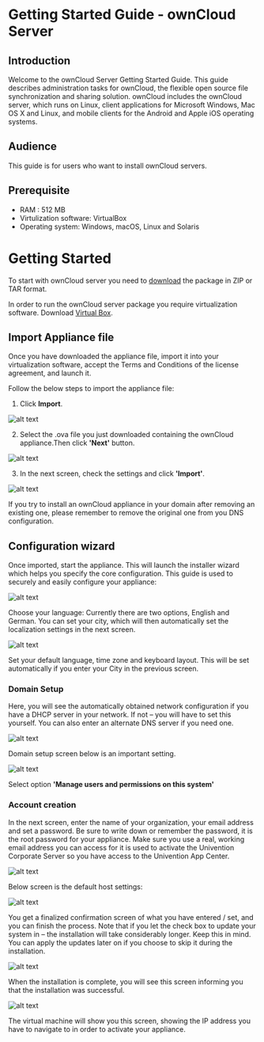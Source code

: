 # Getting Started Guide - ownCloud Server
## Introduction
Welcome to the ownCloud Server Getting Started Guide. This guide describes administration tasks for ownCloud, the flexible open source file synchronization and sharing solution.  ownCloud includes the ownCloud server, which runs on Linux, client applications for Microsoft Windows, Mac OS X and Linux, and mobile clients for the Android and
Apple iOS operating systems.


## Audience
This guide is for users who want to install ownCloud servers. 

## Prerequisite
- RAM : 512 MB
- Virtulization software: VirtualBox
- Operating system: Windows, macOS, Linux and Solaris





# Getting Started
To start with ownCloud server you need to [download](https://owncloud.com/download-server/) the package in ZIP or TAR format. 

In order to run the ownCloud server package you require virtualization software. 
Download [Virtual Box](https://owncloud.com/download-server/).


## Import Appliance file
Once you have downloaded the appliance file, import it into your virtualization software, accept the Terms and Conditions of the license agreement, and launch it. 

Follow the below steps to import the appliance file:

1. Click **Import**.

![alt text](https://github.com/chinmayudand/Practice-sample/blob/main/2020-12-14%2021_11_38-Oracle%20VM%20VirtualBox%20Manager.png)

2. Select the .ova file you just downloaded containing the ownCloud appliance.Then click **'Next'** button.

![alt text](https://github.com/chinmayudand/Practice-sample/blob/main/2020-12-14%2021_17_57-20200904-owncloud-appliance_installation_guide-v2_0_EN.pdf.png)

3. In the next screen, check the settings and click **'Import'**.

![alt text](https://github.com/chinmayudand/Practice-sample/blob/main/2020-12-14%2021_29_30-Editing%20Practice-sample_README.md%20at%20main%20%C2%B7%20chinmayudand_Practice-sample.png)

If you try to install an ownCloud appliance in your domain after removing an existing one, please remember to remove the original one from you DNS configuration. 


## Configuration wizard
Once imported, start the appliance. This will launch the installer wizard which helps you specify the core configuration. This guide is used to securely and easily configure your appliance:

![alt text](https://github.com/chinmayudand/Practice-sample/blob/main/2020-12-14%2022_22_00-20200904-owncloud-appliance_installation_guide-v2_0_EN.pdf.png)

Choose your language: Currently there are two options, English and German. You can set your city, which will then automatically set the localization settings in the next screen.


![alt text](https://github.com/chinmayudand/Practice-sample/blob/main/2020-12-14%2022_25_14-UCS%204.4-with-owncloud%20%5BRunning%5D%20-%20Oracle%20VM%20VirtualBox.png)

Set your default language, time zone and keyboard layout. This will be set automatically if you enter your City in the previous screen.

### Domain Setup
Here, you will see the automatically obtained network configuration if you have a DHCP server in your network. If not – you will have to set this yourself. You can also enter an alternate DNS server if you need one.

![alt text](https://github.com/chinmayudand/Practice-sample/blob/main/2020-12-14%2022_32_07-UCS%204.4-with-owncloud%20%5BRunning%5D%20-%20Oracle%20VM%20VirtualBox.png)

Domain setup screen below is an important setting.

![alt text](https://github.com/chinmayudand/Practice-sample/blob/main/2020-12-14%2022_37_10-Editing%20Practice-sample_README.md%20at%20main%20%C2%B7%20chinmayudand_Practice-sample.png)

Select option **'Manage users and permissions on this system'**

### Account creation

In the next screen, enter the name of your organization, your email address and set a password. Be sure to write down or remember the password, it is the root password for your appliance. Make sure you use a real, working email address you can access for it is used to activate the Univention Corporate Server so you have access to the Univention App Center.


![alt text](https://github.com/chinmayudand/Practice-sample/blob/main/2020-12-14%2022_40_04-Editing%20Practice-sample_README.md%20at%20main%20%C2%B7%20chinmayudand_Practice-sample.png)

Below screen is the default host settings:

![alt text](https://github.com/chinmayudand/Practice-sample/blob/main/2020-12-14%2022_45_24-Editing%20Practice-sample_README.md%20at%20main%20%C2%B7%20chinmayudand_Practice-sample.png)


You get a finalized confirmation screen of what you have entered / set, and you can finish the process. Note that if you let the check box to update your system in – the installation will take considerably longer. Keep this in mind. You can apply the updates later on if you choose to skip it during the installation.


![alt text](https://github.com/chinmayudand/Practice-sample/blob/main/2020-12-14%2022_51_07-20200904-owncloud-appliance_installation_guide-v2_0_EN.pdf.png)

When the installation is complete, you will see this screen informing you that the installation was successful.


![alt text](https://github.com/chinmayudand/Practice-sample/blob/main/2020-12-14%2022_54_19-20200904-owncloud-appliance_installation_guide-v2_0_EN.pdf.png)

The virtual machine will show you this screen, showing the IP address you have to navigate to in order to activate your appliance.



